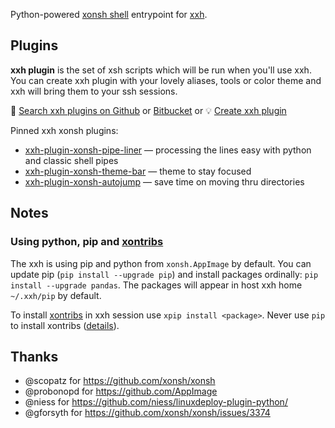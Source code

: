 Python-powered [xonsh shell](https://xon.sh) entrypoint for [xxh](https://github.com/xxh/xxh).

## Plugins

**xxh plugin** is the set of xsh scripts which will be run when you'll use xxh. You can create xxh plugin with your lovely aliases, tools or color theme and xxh will bring them to your ssh sessions.

🔎 [Search xxh plugins on Github](https://github.com/search?q=xxh-plugin&type=Repositories) or [Bitbucket](https://bitbucket.org/repo/all?name=xxh-plugin) or 💡 [Create xxh plugin](https://github.com/xxh/xxh-plugin-xonsh-sample)

Pinned xxh xonsh plugins:

* [xxh-plugin-xonsh-pipe-liner](https://github.com/xxh/xxh-plugin-xonsh-pipe-liner) — processing the lines easy with python and classic shell pipes
* [xxh-plugin-xonsh-theme-bar](https://github.com/xxh/xxh-plugin-xonsh-theme-bar) — theme to stay focused
* [xxh-plugin-xonsh-autojump](https://github.com/xxh/xxh-plugin-xonsh-autojump) — save time on moving thru directories
  
## Notes

### Using python, pip and [xontribs](https://xon.sh/xontribs.html)

The xxh is using pip and python from `xonsh.AppImage` by default. You can update pip (`pip install --upgrade pip`) and install packages ordinally: `pip install --upgrade pandas`. The packages will appear in host xxh home `~/.xxh/pip` by default.

To install [xontribs](https://xon.sh/xontribs.html) in xxh session use `xpip install <package>`. Never use `pip` to install xontribs ([details](https://github.com/xonsh/xonsh/issues/3463)).

## Thanks
* @scopatz for https://github.com/xonsh/xonsh
* @probonopd for https://github.com/AppImage
* @niess for https://github.com/niess/linuxdeploy-plugin-python/
* @gforsyth for https://github.com/xonsh/xonsh/issues/3374
